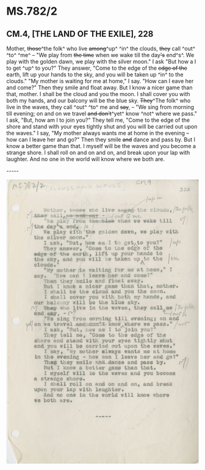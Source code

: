 # MS.782/2
## CM.4, [THE LAND OF THE EXILE], 228

Mother, ~~those~~^the folk^ who live ~~among~~^up^ ^in^ the clouds, ~~they~~ call ^out^ ^to^ ^me^ –
"We play from ~~the time~~ when we wake till the day~~'s~~ end^s^.
We play with the golden dawn, we play with the silver moon."
I ask "But how a I to get ^up^ to you?"
They answer, "Come to the edge of the ~~edge of the~~ earth, lift up your hands to the sky, and you will be taken up ^in^ to the clouds."
"My mother is waiting for me at home," I say. "How can I eave her and come?"
Then they smile and float away.
But I know a nicer game than that, mother.
I shall be the cloud and you the moon.
I shall cover you with both my hands, and our balcony will be the blue sky.
~~They~~^The folk^ who live in the waves, they call ^out^ ^to^ me and ~~say~~, –
"We sing from morning till evening; on and on we travel ~~and don't~~^yet^ know ^not^ where we pass."
I ask, "But, how am I to join you?"
They tell me, "Come to the edge of the shore and stand with your eyes tightly shut and you will be carried out upon the waves."
I say, "My mother always wants me at home in the evening – how can I leave her and go?"
Then they smile ~~and~~ dance and pass by.
But I know a better game than that.
I myself will be the waves and you become a strange shore.
I shall roll on and on and on, and break upon your lap with laughter.
And no one in the world will know where we both are.

\-----

![p10](MS782_2-010.jpg)

